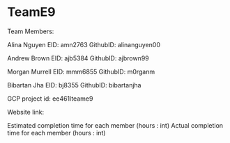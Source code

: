 # TeamE9
Team Members:

Alina Nguyen    EID: amn2763    GithubID: alinanguyen00

Andrew Brown    EID: ajb5384    GithubID: ajbrown99

Morgan Murrell  EID: mmm6855    GithubID: m0rganm

Bibartan Jha    EID: bj8355     GithubID: bibartanjha


GCP project id: ee461lteame9

Website link:

Estimated completion time for each member (hours : int)
Actual completion time for each member (hours : int)

